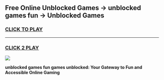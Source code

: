 
## Free Online Unblocked Games → unblocked games fun → Unblocked Games
<h3>
<a href="https://premium.freeplayer.one?title=unblocked_games_fun&ref=21F">CLICK TO PLAY</a></h3>
<hr>

<h3>
<a href="https://premium.freeplayer.one?title=unblocked_games_fun&ref=21F">CLICK 2 PLAY</a>
  
</h3>

<a href="https://premium.freeplayer.one?title=unblocked_games_fun&ref=21F/"><img src="https://clearcache.store/games.png"></a>


**unblocked games fun games unblocked: Your Gateway to Fun and Accessible Online Gaming**
